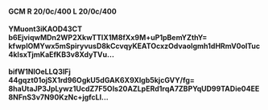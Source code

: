 #### GCM R 20/0c/400 L 20/0c/400
**YMuont3iKAOD43CT**<br/>**b6EjviqwMDn2WP2XkwTTIX1M8fXx9M+uP1pBemYZthY=**<br/>**kfwplOMYwx5mSpiryvusD8kCcvqyKEATOcxzOdvaoIgmh1dHRmV0olTuc4klsxTjmKaEfKB3v8XdyTVu...**<br/><br/>
**bifW1NlOeLLQ3IFj**<br/>**44gqzt01ojSX1rd96OgkU5dGAK6X9Xlgb5kjcGVY/fg=**<br/>**8haUtaJP3JpLywz1UcdZ7F5OIs20AZLpERd1rqA7ZBPYqUD99TADie04EE8NFnS3v7N90KzNc+jgfcLl...**